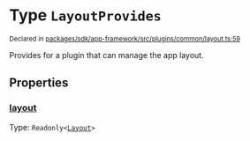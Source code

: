 # Type `LayoutProvides`
<sub>Declared in [packages/sdk/app-framework/src/plugins/common/layout.ts:59](https://github.com/dxos/dxos/blob/235256b25/packages/sdk/app-framework/src/plugins/common/layout.ts#L59)</sub>


Provides for a plugin that can manage the app layout.

## Properties
### [layout](https://github.com/dxos/dxos/blob/235256b25/packages/sdk/app-framework/src/plugins/common/layout.ts#L60)
Type: <code>Readonly&lt;[Layout](/api/@dxos/app-framework/types/Layout)&gt;</code>





